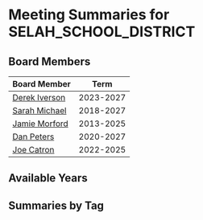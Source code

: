 # Meeting Summaries for SELAH_SCHOOL_DISTRICT

## Board Members

| Board Member       | Term           |
|--------------------|----------------|
| [Derek Iverson](board_member_355.md) | 2023-2027 |
| [Sarah Michael](board_member_356.md) | 2018-2027 |
| [Jamie Morford](board_member_357.md) | 2013-2025 |
| [Dan Peters](board_member_358.md) | 2020-2027 |
| [Joe Catron](board_member_359.md) | 2022-2025 |

## Available Years

## Summaries by Tag
